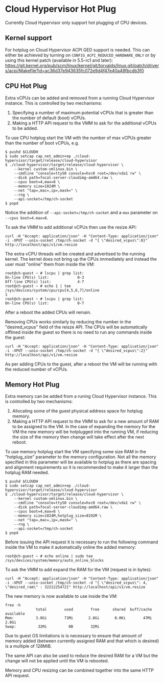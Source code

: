 # Cloud Hypervisor Hot Plug

Currently Cloud Hypervisor only support hot plugging of CPU devices.

## Kernel support

For hotplug on Cloud Hypervisor ACPI GED support is needed. This can either be achieved by turning on `CONFIG_ACPI_REDUCED_HARDWARE_ONLY` 
or by using this kernel patch (available in 5.5-rc1 and later): https://git.kernel.org/pub/scm/linux/kernel/git/torvalds/linux.git/patch/drivers/acpi/Makefile?id=ac36d37e943635fc072e9d4f47e40a48fbcdb3f0

## CPU Hot Plug

Extra vCPUs can be added and removed from a running Cloud Hypervisor instance. This is controlled by two mechanisms:

1. Specifying a number of maximum potential vCPUs that is greater than the number of default (boot) vCPUs.
2. Making a HTTP API request to the VMM to ask for the additional vCPUs to be added.

To use CPU hotplug start the VM with the number of max vCPUs greater than the number of boot vCPUs, e.g.

```shell
$ pushd $CLOUDH
$ sudo setcap cap_net_admin+ep ./cloud-hypervisor/target/release/cloud-hypervisor
$ ./cloud-hypervisor/target/release/cloud-hypervisor \
	--kernel custom-vmlinux.bin \
	--cmdline "console=ttyS0 console=hvc0 root=/dev/vda1 rw" \
	--disk path=focal-server-cloudimg-amd64.raw \
	--cpus boot=4,max=8 \
	--memory size=1024M \
	--net "tap=,mac=,ip=,mask=" \
	--rng \
    --api-socket=/tmp/ch-socket
$ popd
```

Notice the addition of `--api-socket=/tmp/ch-socket` and a `max` parameter on `--cpus boot=4.max=8`.

To ask the VMM to add additional vCPUs then use the resize API:

```shell
curl -H "Accept: application/json" -H "Content-Type: application/json" -i -XPUT --unix-socket /tmp/ch-socket -d "{ \"desired_vcpus\":8}" http://localhost/api/v1/vm.resize
```

The extra vCPU threads will be created and advertised to the running kernel. The kernel does not bring up the CPUs immediately and instead the user must "online" them from inside the VM:

```shell
root@ch-guest ~ # lscpu | grep list:
On-line CPU(s) list:             0-3
Off-line CPU(s) list:            4-7
root@ch-guest ~ # echo 1 | tee /sys/devices/system/cpu/cpu[4,5,6,7]/online
1
root@ch-guest ~ # lscpu | grep list:
On-line CPU(s) list:             0-7
```

After a reboot the added CPUs will remain.

Removing CPUs works similarly by reducing the number in the "desired_vcpus" field of the reisze API. The CPUs will be automatically offlined inside the guest so there is no need to run any commands inside the guest:

```shell
curl -H "Accept: application/json" -H "Content-Type: application/json" -i -XPUT --unix-socket /tmp/ch-socket -d "{ \"desired_vcpus\":2}" http://localhost/api/v1/vm.resize
```

As per adding CPUs to the guest, after a reboot the VM will be running with the reduced number of vCPUs.

## Memory Hot Plug

Extra memory can be added from a runing Cloud Hypervisor instance. This is controlled by two mechanisms:

1. Allocating some of the guest physical address space for hotplug memory.
2. Making a HTTP API request to the VMM to ask for a new amount of RAM to be assigned to the VM. In the case of expanding the memory for the VM the new memory will be hotplugged into the running VM, if reducing the size of the memory then change will take effect after the next reboot.

To use memory hotplug start the VM specifying some size RAM in the "hotplug_size" parameter to the memory configuration. Not all the memory specified in this parameter will be available to hotplug as there are spacing and alignment requirements so it is recommended to make it larger than the hotplug RAM needed.

```shell
$ pushd $CLOUDH
$ sudo setcap cap_net_admin+ep ./cloud-hypervisor/target/release/cloud-hypervisor
$ ./cloud-hypervisor/target/release/cloud-hypervisor \
	--kernel custom-vmlinux.bin \
	--cmdline "console=ttyS0 console=hvc0 root=/dev/vda1 rw" \
	--disk path=focal-server-cloudimg-amd64.raw \
	--cpus boot=4,max=8 \
	--memory size=1024M,hotplug_size=8192M \
	--net "tap=,mac=,ip=,mask=" \
	--rng \
    --api-socket=/tmp/ch-socket
$ popd
```

Before issuing the API request it is necessary to run the following command inside the VM to make it automatically online the added memory:

```shell
root@ch-guest ~ # echo online | sudo tee /sys/devices/system/memory/auto_online_blocks
```

To ask the VMM to add expand the RAM for the VM  (request is in bytes):

```shell
curl -H "Accept: application/json" -H "Content-Type: application/json" -i -XPUT --unix-socket /tmp/ch-socket -d "{ \"desired_vcpus\": 4, \"desired_ram\" : 3221225472}" http://localhost/api/v1/vm.resize
```

The new memory is now available to use inside the VM:

```shell
free -h
              total        used        free      shared  buff/cache   available
Mem:          3.0Gi        71Mi       2.8Gi       0.0Ki        47Mi       2.8Gi
Swap:          32Mi          0B        32Mi
```

Due to guest OS limitations is is necessary to ensure that amount of memory added (between currently assigned RAM and that which is desired) is a multiple of 128MiB.

The same API can also be used to reduce the desired RAM for a VM but the change will not be applied until the VM is rebooted.

Memory and CPU resizing can be combined together into the same HTTP API request.
